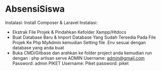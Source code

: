 # AbsensiSiswa
Instalasi:
Install Composer & Laravel
Instalasi:
- Ekstrak File Projek & Pindahkan Kefolder Xampp/Htdocs
- Buat Database Baru & Import Database Yang Sudah Tersedia Pada File Projek Ke Php MyAdmin kemudian Setting  file .Env sesuai dengan database yang anda buat
- Buka CMD/Gitbase dan arahkan ke folder project anda kemudian run dengan : php artisan serve
ADMIN
Username: admin@gmail.com
Password: admin
PIKET
Username: Piket
password: piket
